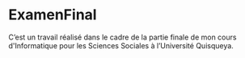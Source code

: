 # ExamenFinal
 C’est un travail réalisé dans le cadre de la partie finale de mon cours d'Informatique pour les Sciences Sociales à l’Université Quisqueya.
